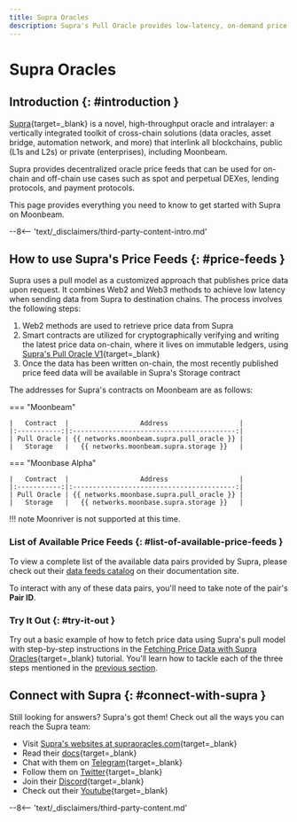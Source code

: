 ```yaml
---
title: Supra Oracles
description: Supra's Pull Oracle provides low-latency, on-demand price feed updates for a variety of use cases. Learn how to integrate Supra's oracle on Moonbeam.
---
```


# Supra Oracles

## Introduction {: #introduction }

[Supra](https://supraoracles.com){target=\_blank} is a novel, high-throughput oracle and intralayer: a vertically integrated toolkit of cross-chain solutions (data oracles, asset bridge, automation network, and more) that interlink all blockchains, public (L1s and L2s) or private (enterprises), including Moonbeam.

Supra provides decentralized oracle price feeds that can be used for on-chain and off-chain use cases such as spot and perpetual DEXes, lending protocols, and payment protocols.

This page provides everything you need to know to get started with Supra on Moonbeam.

--8<-- 'text/_disclaimers/third-party-content-intro.md'

## How to use Supra's Price Feeds {: #price-feeds }

Supra uses a pull model as a customized approach that publishes price data upon request. It combines Web2 and Web3 methods to achieve low latency when sending data from Supra to destination chains. The process involves the following steps:

1. Web2 methods are used to retrieve price data from Supra
2. Smart contracts are utilized for cryptographically verifying and writing the latest price data on-chain, where it lives on immutable ledgers, using [Supra's Pull Oracle V1](https://supra.com/docs/data-feeds/pull-model){target=\_blank}
3. Once the data has been written on-chain, the most recently published price feed data will be available in Supra's Storage contract

The addresses for Supra's contracts on Moonbeam are as follows:

=== "Moonbeam"

    |   Contract  |                  Address                  |
    |:-----------:|:-----------------------------------------:|
    | Pull Oracle | {{ networks.moonbeam.supra.pull_oracle }} |
    |   Storage   |   {{ networks.moonbeam.supra.storage }}   |

=== "Moonbase Alpha"

    |   Contract  |                  Address                  |
    |:-----------:|:-----------------------------------------:|
    | Pull Oracle | {{ networks.moonbase.supra.pull_oracle }} |
    |   Storage   |   {{ networks.moonbase.supra.storage }}   |

!!! note
    Moonriver is not supported at this time.

### List of Available Price Feeds {: #list-of-available-price-feeds }

To view a complete list of the available data pairs provided by Supra, please check out their [data feeds catalog](https://supra.com/docs/data-feeds/data-feeds-index) on their documentation site.

To interact with any of these data pairs, you'll need to take note of the pair's **Pair ID**.

### Try It Out {: #try-it-out }

Try out a basic example of how to fetch price data using Supra's pull model with step-by-step instructions in the [Fetching Price Data with Supra Oracles](/tutorials/integrations/supra){target=\_blank} tutorial. You'll learn how to tackle each of the three steps mentioned in the [previous section](#price-feeds).

## Connect with Supra {: #connect-with-supra }

Still looking for answers? Supra's got them! Check out all the ways you can reach the Supra team:

- Visit [Supra's websites at supraoracles.com](https://supraoracles.com){target=\_blank}
- Read their [docs](https://supraoracles.com/docs/overview){target=\_blank}
- Chat with them on [Telegram](https://t.me/SupraOracles){target=\_blank}
- Follow them on [Twitter](https://twitter.com/SupraOracles){target=\_blank}
- Join their [Discord](https://discord.gg/supraoracles){target=\_blank}
- Check out their [Youtube](https://www.youtube.com/SupraOfficial){target=\_blank}

--8<-- 'text/_disclaimers/third-party-content.md'
